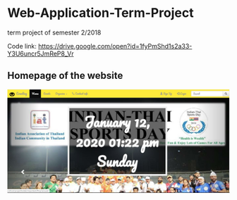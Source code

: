 # Web-Application-Term-Project
term project of semester 2/2018


Code link:
https://drive.google.com/open?id=1fyPmShd1s2a33-Y3U6uncr5JmReP8_Vr


##                  Homepage of the website
<img src = "screenshots/homepage.JPG">






